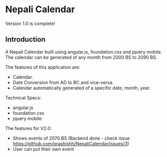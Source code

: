 Nepali Calendar
================

Version 1.0 is complete! 

<h2>Introduction</h2>

A Nepali Calendar built using angular.js, foundation.css and jquery mobile. The calendar can be generated of any month from 2000 BS to 2090 BS.

The features of this application are:
- Calendar.
- Date Conversion from AD to BC and vice-versa.
- Calendar automatically generated of a specific date, month, year.

Technical Specs:
- angular.js
- foundation.css
- jquery mobile

The features for V2.0: 
- Shows events of 2070 BS (Backend done - check issue https://github.com/prashishh/NepaliCalendar/issues/3)
- User can put their own event
